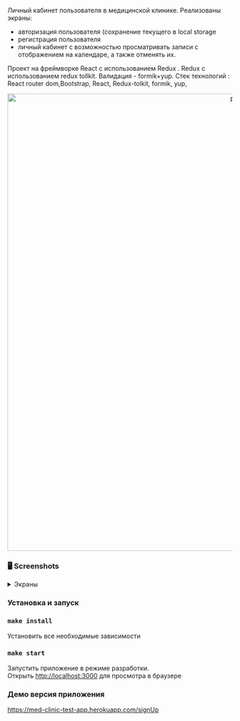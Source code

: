 Личный кабинет пользователя в медицинской клинике. Реализованы экраны:
- авторизация пользователя (сохранение текущего в local storage 
- регистрация пользователя
- личный кабинет с возможностью просматривать записи с отображением на календаре, а также отменять их.

Проект на фреймворке React с иcпользованием Redux . Redux с использованием redux tollkit. Валидация - formik+yup. 
Стек технологий : React router dom,Bootstrap, React, Redux-tolkit, formik, yup,

<p align="center">
    <img src="https://user-images.githubusercontent.com/57991929/97564135-2a29da80-19f5-11eb-8cea-debdac243472.png" width="1024" title="profile">
  <br>
</p>


### 🖥 Screenshots

<details>
 <summary>Экраны</summary>
    <img src="https://user-images.githubusercontent.com/57991929/97564213-4594e580-19f5-11eb-8394-d4d402b128fc.png" width="600" title="profile">
    <img src="https://user-images.githubusercontent.com/57991929/97564263-59d8e280-19f5-11eb-9381-369de0e54a16.png" width="600" title="auth">
    <img src="https://user-images.githubusercontent.com/57991929/97564312-72e19380-19f5-11eb-8e17-7f1bf10c9ae7.png" width="600" title="registration">
</details>

### Установка и запуск
### `make install`
Установить все необходимые зависимости
### `make start`
Запустить приложение в режиме разработки.<br />
Открыть [http://localhost:3000](http://localhost:3000) для просмотра в браузере

### Демо версия приложения
https://med-clinic-test-app.herokuapp.com/signUp

